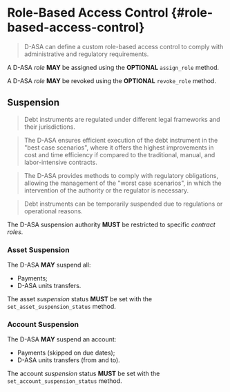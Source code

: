 # Role-Based Access Control {#role-based-access-control}

> D-ASA can define a custom role-based access control to comply with administrative
> and regulatory requirements.

A D-ASA *role* **MAY** be assigned using the **OPTIONAL** `assign_role` method.

A D-ASA *role* **MAY** be revoked using the **OPTIONAL** `revoke_role` method.

## Suspension

> Debt instruments are regulated under different legal frameworks and their jurisdictions.

> The D-ASA ensures efficient execution of the debt instrument in the "best case
> scenarios", where it offers the highest improvements in cost and time efficiency
> if compared to the traditional, manual, and labor-intensive contracts.

> The D-ASA provides methods to comply with regulatory obligations, allowing the
> management of the "worst case scenarios", in which the intervention of the authority
> or the regulator is necessary.

> Debt instruments can be temporarily suspended due to regulations or operational
> reasons.

The D-ASA suspension authority **MUST** be restricted to specific *contract roles*.

### Asset Suspension

The D-ASA **MAY** suspend all:

- Payments;
- D-ASA units transfers.

The asset *suspension* status **MUST** be set with the `set_asset_suspension_status`
method.

### Account Suspension

The D-ASA **MAY** suspend an account:

- Payments (skipped on due dates);
- D-ASA units transfers (from and to).

The account *suspension* status **MUST** be set with the `set_account_suspension_status`
method.
